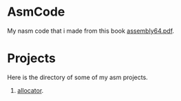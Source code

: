 # AsmCode
My nasm code that i made from this book [assembly64.pdf](assembly64.pdf).
# Projects
Here is the directory of some of my asm projects.
1. [allocator](projects/allocator/).


